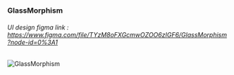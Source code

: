 ### GlassMorphism

###### UI design figma link : https://www.figma.com/file/TYzM8oFXGcmwOZOO6zIGF6/GlassMorphism?node-id=0%3A1

![GlassMorphism](https://user-images.githubusercontent.com/63430847/125207589-ca394280-e2aa-11eb-98d8-21e8da879a7d.jpg)
